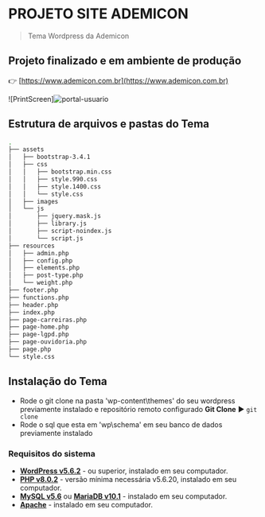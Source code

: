 
# PROJETO SITE ADEMICON

> Tema Wordpress da Ademicon

## Projeto finalizado e em ambiente de produção

👉 [https://www.ademicon.com.br](https://www.ademicon.com.br)

![PrintScreen]![portal-usuario](https://user-images.githubusercontent.com/71785232/168508703-94e2dcb7-88da-4fa7-ae4c-19418c48bf33.png)

## Estrutura de arquivos e pastas do Tema

```bash
.
├── assets
│   ├── bootstrap-3.4.1
│   ├── css
│   │   ├── bootstrap.min.css
│   │   ├── style.990.css
│   │   ├── style.1400.css
│   │   └── style.css
│   ├── images
│   └── js
│       ├── jquery.mask.js
│       ├── library.js
│       ├── script-noindex.js
│       └── script.js
├── resources
│   ├── admin.php
│   ├── config.php
│   ├── elements.php
│   ├── post-type.php
│   └── weight.php
├── footer.php
├── functions.php
├── header.php
├── index.php 
├── page-carreiras.php 
├── page-home.php 
├── page-lgpd.php 
├── page-ouvidoria.php 
├── page.php 
└── style.css
```

## Instalação do Tema

* Rode o git clone na pasta 'wp-content\themes' do seu wordpress previamente instalado e repositório remoto configurado
  **Git Clone** ▶️ `git clone`
* Rode o sql que esta em 'wp\schema' em seu banco de dados previamente instalado

### Requisitos do sistema

* **[WordPress v5.6.2](https://wordpress.org/download/)** - ou superior, instalado em seu computador.
* **[PHP v8.0.2](https://www.php.net/)** - versão mínima necessária v5.6.20, instalado em seu computador.
* **[MySQL v5.6](https://www.mysql.com/)** ou **[MariaDB v10.1](https://mariadb.org/)** - instalado em seu computador.
* **[Apache](https://httpd.apache.org/)** - instalado em seu computador.
